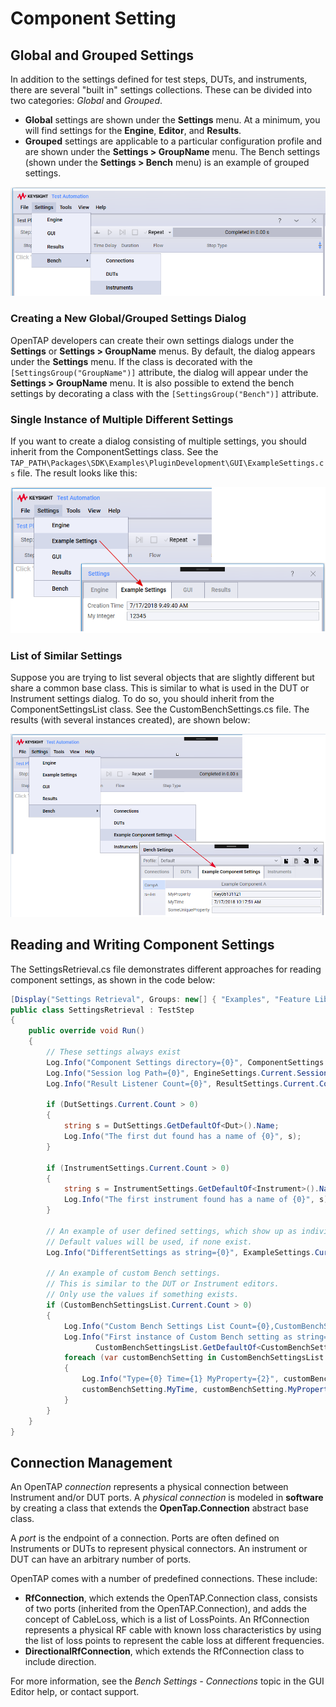 Component Setting
=================
## Global and Grouped Settings

In addition to the settings defined for test steps, DUTs, and instruments, there are several "built in" settings collections. These can be divided into two categories: *Global* and *Grouped*. 

 - **Global** settings are shown under the **Settings** menu. At a minimum, you will find settings for the **Engine**, **Editor**, and **Results**.
 - **Grouped** settings are applicable to a particular configuration profile and are shown under the **Settings > GroupName** menu.  The Bench settings (shown under the **Settings > Bench** menu) is an example of grouped settings. 

![](Benchsettings.PNG)

### Creating a New Global/Grouped Settings Dialog
OpenTAP developers can create their own settings dialogs under the **Settings** or **Settings > GroupName** menus. By default, the dialog appears under the **Settings** menu. If the class is decorated with the `[SettingsGroup("GroupName")]` attribute, the dialog will appear under the **Settings > GroupName** menu. It is also possible to extend the bench settings by decorating a class with the `[SettingsGroup("Bench")]` attribute.

### Single Instance of Multiple Different Settings
If you want to create a dialog consisting of multiple settings, you should inherit from the ComponentSettings class. See the `TAP_PATH\Packages\SDK\Examples\PluginDevelopment\GUI\ExampleSettings.cs` file. The result looks like this:

![](BenchSettings2.PNG)

### List of Similar Settings
Suppose you are trying to list several objects that are slightly different but share a common base class. This is similar to what is used in the DUT or Instrument settings dialog. To do so, you should inherit from the ComponentSettingsList class. See the CustomBenchSettings.cs file. The results (with several instances created), are shown below:

![](BenchSettings3.PNG)

## Reading and Writing Component Settings

The SettingsRetrieval.cs file demonstrates different approaches for reading component settings, as shown in the code below:

```csharp
[Display("Settings Retrieval", Groups: new[] { "Examples", "Feature Library", "Step Execution" }, Order: 10000, Description: "Shows how to retrieve settings.")]
public class SettingsRetrieval : TestStep
{
    public override void Run()
    {
        // These settings always exist
        Log.Info("Component Settings directory={0}", ComponentSettings.SettingsDirectoryRoot);
        Log.Info("Session log Path={0}", EngineSettings.Current.SessionLogPath);
        Log.Info("Result Listener Count={0}", ResultSettings.Current.Count);

        if (DutSettings.Current.Count > 0)
        {
            string s = DutSettings.GetDefaultOf<Dut>().Name;
            Log.Info("The first dut found has a name of {0}", s);
        }

        if (InstrumentSettings.Current.Count > 0)
        {
            string s = InstrumentSettings.GetDefaultOf<Instrument>().Name;
            Log.Info("The first instrument found has a name of {0}", s);
        }

        // An example of user defined settings, which show up as individual tabs
        // Default values will be used, if none exist.
        Log.Info("DifferentSettings as string={0}", ExampleSettings.Current.ToString());

        // An example of custom Bench settings.
		// This is similar to the DUT or Instrument editors.
		// Only use the values if something exists.
		if (CustomBenchSettingsList.Current.Count > 0)
		{
			Log.Info("Custom Bench Settings List Count={0},CustomBenchSettingsList.Current.Count);
			Log.Info("First instance of Custom Bench setting as string={0}",
				   CustomBenchSettingsList.GetDefaultOf<CustomBenchSettings>());
			foreach (var customBenchSetting in CustomBenchSettingsList.Current)
			{
			    Log.Info("Type={0} Time={1} MyProperty={2}", customBenchSetting.GetType(), 
				customBenchSetting.MyTime, customBenchSetting.MyProperty);
			}
        }
    }
}
```
## Connection Management

An OpenTAP *connection* represents a physical connection between Instrument and/or DUT ports. A *physical connection* is modeled in **software** by creating a class that extends the **OpenTap.Connection** abstract base class.

A *port* is the endpoint of a connection. Ports are often defined on Instruments or DUTs to represent physical connectors. An instrument or DUT can have an arbitrary number of ports.

OpenTAP comes with a number of predefined connections. These include:

-	**RfConnection**, which extends the OpenTAP.Connection class, consists of two ports (inherited from the OpenTAP.Connection), and adds the concept of CableLoss, which is a list of LossPoints. An RfConnection represents a physical RF cable with known loss characteristics by using the list of loss points to represent the cable loss at different frequencies.
-	**DirectionalRfConnection**, which extends the RfConnection class to include direction.

For more information, see the *Bench Settings - Connections* topic in the GUI Editor help, or contact support.

